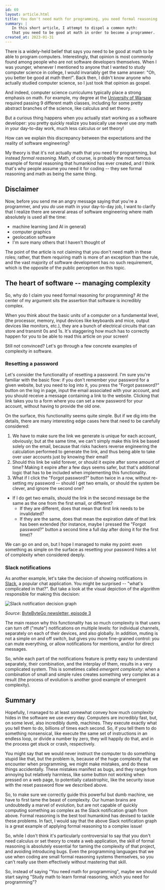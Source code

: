 ```yaml
---
id: 69
layout: article.html
title: You don't need math for programming, you need formal reasoning
summary: |
   In this short article, I attempt to dispel a common myth:
   that you need to be good at math in order to become a programmer.
created_at: 2023-01-31
---
```


There is a widely-held belief that says you need to be good at math to be able to program computers.
Interestingly, that opinion is most commonly found among people who are not software developers themselves.
When I was younger, whenever I mentioned to anyone that I wanted to study computer science in college,
I would invariably get the same answer:
"Oh, you better be good at math then!".
Back then, I didn't know anyone who actually studied computer science,
so I just took that opinion as gospel.

And indeed, computer science curriculums typically place a strong emphasis on math.
For example, my degree at the [University of Warsaw](https://en.uw.edu.pl)
required passing 9 different math classes,
including for some pretty abstract branches of the science,
like calculus and set theory.

But a curious thing happens when you actually start working as a software developer:
you pretty quickly realize you basically use never use _any_ math in your day-to-day work,
much less calculus or set theory!

How can we explain this discrepancy between the expectations and the reality of software engineering?

My theory is that it's not actually math that you need for programming,
but instead _formal reasoning_.
Math, of course, is probably the most famous example of formal reasoning that humankind has ever created,
and I think that's why people assume you need it for coding --
they see formal reasoning and math as being the same thing.

## Disclaimer

Now, before you send me an angry message saying that you're a programmer,
and you *do* use math in your day-to-day job,
I want to clarify that I realize there are several areas of software engineering where math absolutely is used all the time:

- machine learning (and AI in general)
- computer graphics
- geolocation software
- I'm sure many others that I haven't thought of

The point of the article is not claiming that you don't need math in these roles;
rather, that them requiring math is more of an exception than the rule,
and the vast majority of software development has no such requirement,
which is the opposite of the public perception on this topic.

## The heart of software -- managing complexity

So, why do I claim you need formal reasoning for programming?
At the center of my argument sits the assertion that software is incredibly complex.

When you think about the basic units of a computer on a fundamental level,
(the processor, memory, input devices like keyboards and mice, output devices like monitors, etc.),
they are a bunch of electrical circuits that can store and transmit 0s and 1s.
It's staggering how much has to correctly happen for you to be able to read this article on your screen!

Still not convinced?
Let's go through a few concrete examples of complexity in software.

### Resetting a password

Let's consider the functionality of resetting a password.
I'm sure you're familiar with the basic flow:
if you don't remember your password for a given website,
but you need to log into it,
you press the "Forgot password?" button on the log in page,
input the email associated with your account,
and you should receive a message containing a link to the website.
Clicking that link takes you to a form where you can set a new password for your account,
without having to provide the old one.

On the surface, this functionality seems quite simple.
But if we dig into the details, there are many interesting edge cases here that need to be carefully considered:

1. We have to make sure the link we generate is unique for each account, obviously;
   but at the same time, we can't simply make this link be based solely on the email,
   because that risks hackers reverse engineering the calculation performed to generate the link,
   and thus being able to take over user accounts just by knowing their email!
2. Should this link be valid forever, or should it expire after some amount of time?
   Making it expire after a few days seems safer,
   but that's additional logic that has to be included when implementing this functionality.
3. What if I click the "Forgot password?" button twice in a row,
   without re-setting my password -- should I get two emails,
   or should the system be clever, and ignore the second one?
  - If I do get two emails,
    should the link in the second message be the same as the one from the first email, or different?
    - If they are different, does that mean that first link needs to be invalidated?
    - If they are the same, does that mean the expiration date of that link has been extended
      (for instance, maybe I pressed the "Forgot password?"
      button a second time a full day after doing it for the first time)?

We can go on and on, but I hope I managed to make my point:
even something as simple on the surface as resetting your password hides a lot of complexity when considered deeply.

### Slack notifications

As another example, let's take the decision of showing notifications in
[Slack](https://slack.com),
a popular chat application.
You might be surprised -- "what's complicated in that?".
But take a look at the visual depiction of the algorithm responsible for making this decision:

![Slack notification decision graph](/img/slack-notifications.png)

_Source_: [ByteByteGo newsletter, episode 3](https://blog.bytebytego.com/p/flowchart-of-how-slack-decides-to-923)

The main reason why this functionality has so much complexity is that users can turn off
("mute") notifications on multiple levels:
for individual channels, separately on each of their devices, and also globally.
In addition, muting is not a simple on and off switch,
but gives you more fine-grained control:
you can mute everything, or allow notifications for mentions, and/or for direct messages.

So, while each part of the notifications feature is pretty easy to understand separately,
their combination, and the interplay of them,
results in a very complicated system.
This is sometimes called _emergent complexity_:
when a combination of small and simple rules creates something very complex as a result
(the process of evolution is another good example of emergent complexity).

## Summary

Hopefully, I managed to at least somewhat convey how much complexity hides in the software we use every day.
Computers are incredibly fast, but, on some level, also incredibly dumb, machines.
They execute exactly what you tell them to do,
billions of times each second.
So, if you tell them to do something nonsensical,
like execute the same set of instructions in an endless loop,
or divide a number by zero,
they will happily do that,
and in the process get stuck or crash, respectively.

You might say that we would never instruct the computer to do something stupid like that,
but the problem is, because of the huge complexity that we encounter when programming,
we might make mistakes, and do these things accidentally.
These mistakes manifest as bugs,
and they range from annoying but relatively harmless,
like some button not working when pressed on a web page,
to potentially catastrophic,
like the security issue with the reset password flow we described above.

So, to make sure we correctly guide this powerful but dumb machine,
we have to first tame the beast of complexity.
Our human brains are undoubtedly a marvel of evolution,
but are not capable of quickly computing something as complex as the Slack notification graph from above.
Formal reasoning is the best tool humankind has devised to tackle these problems.
In fact, I would say that the above Slack notification graph is a great example of applying formal reasoning to a complex issue!

So, while I don't think it's particularly controversial to say that you don't need calculus or set theory to create a web application,
the skill of formal reasoning is absolutely essential for taming the complexity of that project,
and avoiding introducing bugs.
Even the programming languages that we use when coding are small formal reasoning systems themselves,
so you can't really use them effectively without mastering that skill.

So, instead of saying "You need math for programming",
maybe we should start saying "Study math to learn formal reasoning, which you need for programming"?
